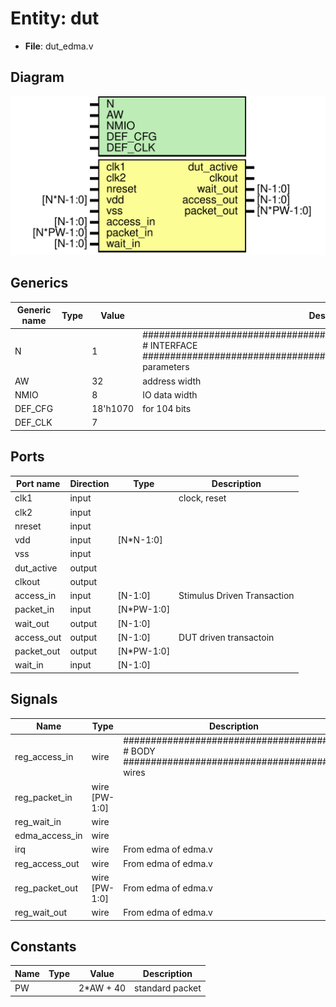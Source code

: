# Entity: dut

- **File**: dut_edma.v
## Diagram

![Diagram](dut_edma.svg "Diagram")
## Generics

| Generic name | Type | Value    | Description                                                                                                                                                         |
| ------------ | ---- | -------- | ------------------------------------------------------------------------------------------------------------------------------------------------------------------- |
| N            |      | 1        | ##################################################################### # INTERFACE ##################################################################### parameters  |
| AW           |      | 32       |  address width                                                                                                                                                      |
| NMIO         |      | 8        |  IO data width                                                                                                                                                      |
| DEF_CFG      |      | 18'h1070 |  for 104 bits                                                                                                                                                       |
| DEF_CLK      |      | 7        |                                                                                                                                                                     |
## Ports

| Port name  | Direction | Type       | Description                 |
| ---------- | --------- | ---------- | --------------------------- |
| clk1       | input     |            | clock, reset                |
| clk2       | input     |            |                             |
| nreset     | input     |            |                             |
| vdd        | input     | [N*N-1:0]  |                             |
| vss        | input     |            |                             |
| dut_active | output    |            |                             |
| clkout     | output    |            |                             |
| access_in  | input     | [N-1:0]    | Stimulus Driven Transaction |
| packet_in  | input     | [N*PW-1:0] |                             |
| wait_out   | output    | [N-1:0]    |                             |
| access_out | output    | [N-1:0]    | DUT driven transactoin      |
| packet_out | output    | [N*PW-1:0] |                             |
| wait_in    | input     | [N-1:0]    |                             |
## Signals

| Name           | Type          | Description                                                                                     |
| -------------- | ------------- | ----------------------------------------------------------------------------------------------- |
| reg_access_in  | wire          | ######################################## # BODY ######################################## wires  |
| reg_packet_in  | wire [PW-1:0] |                                                                                                 |
| reg_wait_in    | wire          |                                                                                                 |
| edma_access_in | wire          |                                                                                                 |
| irq            | wire          | From edma of edma.v                                                                             |
| reg_access_out | wire          | From edma of edma.v                                                                             |
| reg_packet_out | wire [PW-1:0] | From edma of edma.v                                                                             |
| reg_wait_out   | wire          | From edma of edma.v                                                                             |
## Constants

| Name | Type | Value     | Description      |
| ---- | ---- | --------- | ---------------- |
| PW   |      | 2*AW + 40 | standard packet  |
